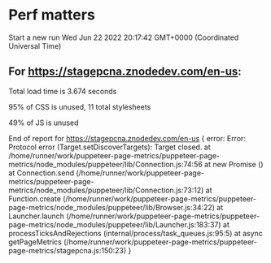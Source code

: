 # Perf matters


Start a new run
Wed Jun 22 2022 20:17:42 GMT+0000 (Coordinated Universal Time)








## For https://stagepcna.znodedev.com/en-us: 


Total load time is 3.674 seconds


95% of CSS is unused, 11 total stylesheets


49% of JS is unused


End of report for https://stagepcna.znodedev.com/en-us
{
  error: Error: Protocol error (Target.setDiscoverTargets): Target closed.
      at /home/runner/work/puppeteer-page-metrics/puppeteer-page-metrics/node_modules/puppeteer/lib/Connection.js:74:56
      at new Promise (<anonymous>)
      at Connection.send (/home/runner/work/puppeteer-page-metrics/puppeteer-page-metrics/node_modules/puppeteer/lib/Connection.js:73:12)
      at Function.create (/home/runner/work/puppeteer-page-metrics/puppeteer-page-metrics/node_modules/puppeteer/lib/Browser.js:34:22)
      at Launcher.launch (/home/runner/work/puppeteer-page-metrics/puppeteer-page-metrics/node_modules/puppeteer/lib/Launcher.js:183:37)
      at processTicksAndRejections (internal/process/task_queues.js:95:5)
      at async getPageMetrics (/home/runner/work/puppeteer-page-metrics/puppeteer-page-metrics/stagepcna.js:150:23)
}





